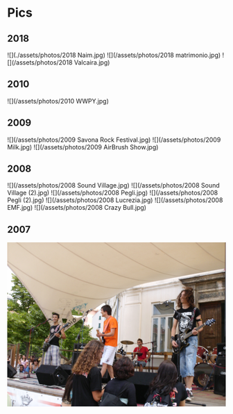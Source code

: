 # Pics

## 2018

![](./assets/photos/2018 Naim.jpg)
![](/assets/photos/2018 matrimonio.jpg)
![](/assets/photos/2018 Valcaira.jpg)

## 2010

![](/assets/photos/2010 WWPY.jpg)

## 2009

![](/assets/photos/2009 Savona Rock Festival.jpg)
![](/assets/photos/2009 Milk.jpg)
![](/assets/photos/2009 AirBrush Show.jpg)

## 2008

![](/assets/photos/2008 Sound Village.jpg)
![](/assets/photos/2008 Sound Village (2).jpg)
![](/assets/photos/2008 Pegli.jpg)
![](/assets/photos/2008 Pegli (2).jpg)
![](/assets/photos/2008 Lucrezia.jpg)
![](/assets/photos/2008 EMF.jpg)
![](/assets/photos/2008 Crazy Bull.jpg)

## 2007

![](/assets/photos/2007-Dani-Nel-Cuore.jpg)